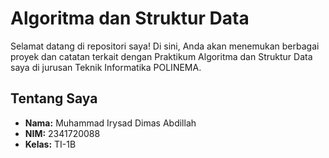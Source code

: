 # Algoritma dan Struktur Data
Selamat datang di repositori saya! Di sini, Anda akan menemukan berbagai proyek dan catatan terkait dengan Praktikum Algoritma dan Struktur Data saya di jurusan Teknik Informatika POLINEMA.

## Tentang Saya
- **Nama:** Muhammad Irysad Dimas Abdillah
- **NIM:** 2341720088
- **Kelas:** TI-1B
